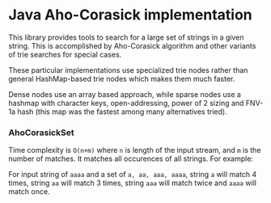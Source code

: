 Java Aho-Corasick implementation
===========

This library provides tools to search for a large set of strings in a given string. This is accomplished by Aho-Corasick algorithm and other variants of trie searches for special cases.

These particular implementations use specialized trie nodes rather than general HashMap-based trie nodes which makes them much faster.

Dense nodes use an array based approach, while sparse nodes use a hashmap with character keys, open-addressing, power of 2 sizing and FNV-1a hash (this map was the fastest among many alternatives tried).


### AhoCorasickSet

Time complexity is `O(n+m)` where `n` is length of the input stream, and `m` is the number of matches. It matches all occurences of all strings. For example:

For input string of `aaaa` and a set of `a, aa, aaa, aaaa`, string `a` will match 4 times, string `aa` will match 3 times, string `aaa` will match twice and `aaaa` will match once.
